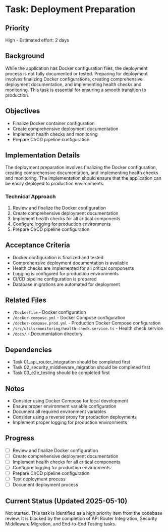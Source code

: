 # Task: Deployment Preparation

## Priority
High - Estimated effort: 2 days

## Background
While the application has Docker configuration files, the deployment process is not fully documented or tested. Preparing for deployment involves finalizing Docker configurations, creating comprehensive deployment documentation, and implementing health checks and monitoring. This task is essential for ensuring a smooth transition to production.

## Objectives
- Finalize Docker container configuration
- Create comprehensive deployment documentation
- Implement health checks and monitoring
- Prepare CI/CD pipeline configuration

## Implementation Details
The deployment preparation involves finalizing the Docker configuration, creating comprehensive documentation, and implementing health checks and monitoring. The implementation should ensure that the application can be easily deployed to production environments.

### Technical Approach
1. Review and finalize the Docker configuration
2. Create comprehensive deployment documentation
3. Implement health checks for all critical components
4. Configure logging for production environments
5. Prepare CI/CD pipeline configuration

## Acceptance Criteria
- Docker configuration is finalized and tested
- Comprehensive deployment documentation is available
- Health checks are implemented for all critical components
- Logging is configured for production environments
- CI/CD pipeline configuration is prepared
- Database migrations are automated for deployment

## Related Files
- `/Dockerfile` - Docker configuration
- `/docker-compose.yml` - Docker Compose configuration
- `/docker-compose.prod.yml` - Production Docker Compose configuration
- `/src/utils/monitoring/health-check.service.ts` - Health check service
- `/docs/` - Documentation directory

## Dependencies
- Task 01_api_router_integration should be completed first
- Task 02_security_middleware_migration should be completed first
- Task 03_e2e_testing should be completed first

## Notes
- Consider using Docker Compose for local development
- Ensure proper environment variable configuration
- Document all required environment variables
- Consider using a reverse proxy for production deployments
- Implement proper logging for production environments

## Progress
- [ ] Review and finalize Docker configuration
- [ ] Create comprehensive deployment documentation
- [ ] Implement health checks for all critical components
- [ ] Configure logging for production environments
- [ ] Prepare CI/CD pipeline configuration
- [ ] Test deployment process
- [ ] Document deployment process

## Current Status (Updated 2025-05-10)
Not started. This task is identified as a high priority item from the codebase review. It is blocked by the completion of API Router Integration, Security Middleware Migration, and End-to-End Testing tasks.
